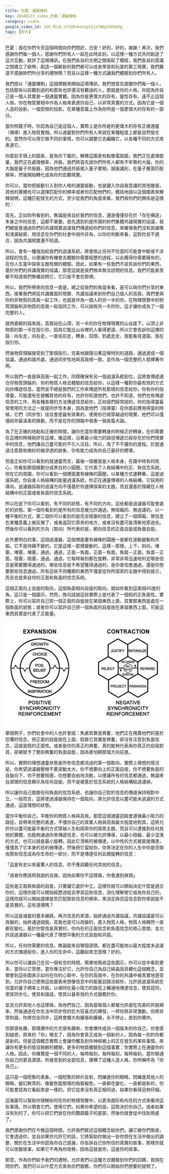 ```yaml
---
title: 巴夏：通靈機制
key: 20180123_video_巴夏：通靈機制
category: video
google_video_id: 15X_9Si0_nIfZDvkon1ptZjulNDpCGKQaVg
tags: [影片]
---
```


巴夏：我在你們今天這個時間向你們問好，日安！好的，好的，謝謝！再次，我們感謝你們每一個人，感謝你們所有人一起在此時此刻，以這樣一種方式共同創造了這次互動，默許了這場傳訊，在我們各自的文明之間架起了橋樑，我們各自的意識之間建立了紐帶，創造一個嶄新的我們都可以成長學習和玩耍的第三現實，我們難道不感謝妳們所分享的禮物嗎？而且以這樣一種方式讓我們體驗到你們所有人。

我們想以「通靈機制」這個標題來開始這場傳訊，我們想首先提醒你們每一個人，包括那些以前聽到過的和那些也許還沒有聽過的人，那就是你的人格，你認為你自己是一個人其實是一個通靈實體。因為你是更偉大的存有，靈性存有，遠不止這個人格，你在物質實相中作為人格來表達你自己，以非常真實的方式。因為它是一個人造的投影，一個受限的投影，在某種意義上作為你所是一個更偉大的存有的一部分。

當你照鏡子時，你認為自己是這個人，實際上是你所是的更偉大的存有正被通靈（傳導）進入物質實相。所以通靈對你們所有人來說在某種程度上都是自然發生的。當然你可以用它做不同的事情，你可以調整它去編織它，以各種不同的方式來表達它。

你面前手頭上的圖表，是為你下載的，解釋這圖表有點像電路圖，我們正在處理能量，我們正在處理頻率、共振，我們將首先說你們所有人都有不牢靠的大腦，你的大腦是量子共振器，因為他們通過共振接入量子實相，諧振識別，在量子層面匹配頻率，然後開始轉化成為你的宏觀現實。

你可以，當你把振動引入到你人格的通靈振動，也是鍵入你自我意識的其他層面，其他的實體也可以選擇匹配你的頻率或者你匹配他們的，概括地說以這個圖表來解釋說明，這種匹配發生的方式，至少從我們的角度來看，我們與你們的關係是這樣的：

首先，正如你所看到的，無論是來自於我們的信息，還是僅僅存在於「存在構造」本身之中的信息，這都不重要。首先遇到的是所謂的妳們集體共識現實的協議，我們總是會通過你們的共識現實過濾我們傳遞給你們的信息，來確保我們沒有說漏嘴和洩漏秘密，用信息在你們的社會中胡作非為，以你的判斷來看，這對你並不適合，因為共識現實還不知道。

所以，會有一種強加給我們的過濾系統，將會阻止任何不恰當的可能會中斷或干涉過程的信息，以便讓你有機會去體驗你需要經歷的過程，以此獲得你需要擁有的，在你人生當中探索主題有關的體驗。因此，如果有一些我們不該告訴你們的東西，基於你們的共識現實的協議，那麼這就是我們根本無法訪問的信息。我們可能甚至都不知道我們無權訪問它，它只是不會在那裡。

所以，我們所帶來的信息一直是，總之從我們的角度來看，是可以與你們分享的東西，接著我們將從共識層面的現實、共識協議來到你們自己個人的高我，我們會與你的非物質的高我一起工作，也就是作為一個人的另一半的你，在物理現實中的物質頭腦和非物質的高我一起協同工作，可以說與另一半的你，這才讓你成為了一個完整的人。

就用委婉的話來說，高我站在山頂，另一半的你在物理現實的山谷底下，山頂上非物質的那一半在指引你，因為它能比山谷裡的人看得更遠，所以它會告訴你這裡的路：向左走，向右走，一直往前走，轉身，回頭，到處走走，我能看見道路，我在指引你。

然後物質頭腦接受到了那個指引，完美地跟隨沿著這條特別的道路，通過達成一個協議，通過和諧共處，通過同步性地與高我相一致，並作為一個完整的人發揮著作用。

所以我們一直是與高我一起工作，同樣確保有另一個過濾系統到位，這將會傳遞適合你物質頭腦的、你的物質人格去體驗的信息給你，以這樣一種對你最有效的方式向你傳遞信息。當然並不總是我們的工作來傳遞所有那樣的信息給你，你有你的指導靈，可能還有在接觸其他的存有，也許你知道他們，也許不知道，他們也有傳遞信息的工作，用各種各樣的方法傳遞信息給你，正如我們經常說的，你的指導靈最常使用的方法之一就是同步性本身，因為當他們（指導靈）在你面前應用得當的時候，它們（同步性）往往會是最有效果的，使用你已經穿越過的現實，他們可以僅僅給你最溫柔的推動，而不是在你的頭腦中發表一個長篇大論。

為了在正確的地點和正確的時間，讓你在當你需要轉身的時候正好轉身，在你需要在這裡的時候剛好在這裡，像這樣，沿著最小阻力的路徑傳遞已經存在於你們現實中的信息，他們讓自己盡可能的不引人注目，所以，為了不干擾你的進程。於是通過注意那些微妙的被滲透的跡象，你有能力成為你自己最好的嚮導。

但是正如你可以看到的就通靈而言，最後一個層面是人格本身，在圖中特有的核心，你看到那個被劃分成黑白的小圓圈，它代表了人格結構中的正、負信念系統。但在它的周圍，你可以看到一個裡面畫有線條的圓圈，以某種方式運轉著，這是過濾系統，你自身人格結構的能量過濾系統，你正在通靈傳導的人格結構，它採用的導向，過濾器採取的過濾方向不僅基於你選擇探索的主題，而且還基於隱藏在人格結構中的正面或者負面的信念系統。

所以在底下你可以看到，有不同的狀態，有不同的方向，這些都是過濾器可能會處於的狀態。第一個你看到的是所有的信息被允許通過，無阻礙的、無過濾的，以一種平衡的方式。第二個你可以看到的是完全阻塞的信息，建立了一個障礙，使信息在某種意義上被反彈了，或者返回它原來的地方，或者沒有盡可能清晰地穿過去。然後你可以看到的方向（取向）所代表的是，朝向信息的正面自旋或負面自旋。

此外要明白的事，這個過濾器，這個裡面畫有線條的圓圈一直都在波動變動和共振。它不是持續不變的，它是這樣－那樣變動的，這樣－那樣，上下，斜向，堵塞，堵塞，堵塞，通過，通過，正面－負面，正面－負面，負面－正面，負面－正面，阻塞，阻塞，通過，通過，它每時每刻都在旋轉，非常非常迅速地判定哪些信息是需要獲得通過的，哪些信息是不希望獲得通過的，是你害怕會通過，還是你想要那些信息通過，所有這些不同種類的東西不僅是從你所探索的主題中得到提示，而且也是來自你的正面和負面的信念系統。

這個正面向上自旋的取向，這個負面相向自旋的取向，就如你看到這兩個45度的角，這只是一個圖示。然而，換句話說這些實際上是代表了一個假的正負面性。實際上，你可以容許自己把一個正面的自旋放在某個東西上面，其實那東西是處在一個負面的狀態；或者你可以容許自己把一個負面的自旋放在某個東西上面，可能這東西其實是代表了正能量。

![巴夏178：負極信念的騙術.jpg](/assets/images/巴夏178：負極信念的騙術.jpg)

舉個例子，你們社會中的人也許會說：焦慮其實是興奮，他們正在掩蓋他們的基於恐懼的信念，把正面的自旋放在上面，假裝它其實是興奮，卻沒有注意到負面信念，這就是假的正面性。或者是你的真正的興奮，真的能夠代表與你真正的自我對其，卻被賦予了壓抑興奮的負面自旋，因為害怕朝那個方向前進。

所以，實際的理想通靈狀態是所有信息都流過的第一個取向，實際上理想的情況是，你希望過濾器壓根不要波動太大，你不想要向上的正面自旋，你不想要負面的自旋向下，你不想要阻塞，你想要自由地流動，以便讓所有的信息都通過，無論來自源頭的信息顯示為任何自旋，而不是被基於信念系統的人格結構給過濾掉。

所以讓你自己擺脫任何負面的信念系統，也讓你自己對於信息的傳遞保持相對中立，一般而言，這將使過濾器保持在一個取向，將允許信息以盡可能未過濾的方式通過，這是理想的狀態。

當你平衡你自己，平衡你的物質人格與高我，那麼這個通靈迴路會遵循最小阻力的路徑，並帶來完整的表達，不僅你自己的真實人格與高我最大程度地對其，這將允許你以盡可能最平衡的方式穿越人生和探索你的探索主題，而且可以連接到任何其他的實體，也能夠通過你來傳遞信息，也可以被允許傳導，以最小阻礙、最少混淆的方式，也可以說是最小旋轉。因此它清晰的被傳達，以中性的方式被直接傳達，僅僅為了它本身的目的被傳達，然後把它留給你，你來決定在你的人生中你是否吸收那些信息成為你生命的一部分，而不是傳達任何此類旋轉的信息：

「這是有史以來最驚人的信息，你不應該聽任何其他的信息」

「或者你應該照我說的去做，因為如果你不這樣做，你會遇到麻煩」

這些是正面與負面的自旋，只要讓它處於中立，這樣你就可以開始決定什麼是適合你的，這樣你就可以開始經歷過程去學習這些信息，消化理解使它成為你自己的，這樣你就可以開始選擇是否匹配那些信息的頻率，來決定與否這信息對你來說是不是真實的，這有道理嗎？

所以這是通靈的基本線路，再次信息的來源，始終通過共識協議，共識協議是可以改變的，始終通過個我，高我也是可以改變的，進入物質人格，物質人格顯然一直都在變化，基於你堅信是真實的，你內在的正面信念和負面信念的核心思想，並允許該過濾器以一種最代表了理想平衡的方式自旋和共振。

所以，任何你需要的信息，無論是來自哪個源頭，都在盡可能地以最大程度未過濾的方式傳達給你，進入你的生命中，這聽起來怎麼樣？好的。

所以你可以讓自己在另一個有空的時間，簡單地吸收這些圖示，你可以從中看到更多，當你以它冥想，當你專注於它，允許你自己為自己結晶話具體化這個概念，並領會到這些圖表示如何在你的心智中，在你的高我中，在你的共識中被真實地感受到，允許你自己使用這些圖表來想像信息中的能量迴路流經你，允許該過濾系統在恰當的量子頻率上共振，以保持在最小阻力的路徑上暢通地傳達信息，使其認同，使其同步化，使其和諧話，使其以最有效的方式服務於你。

並且允許其他人也這樣做，為他們自己，因為當每個人都被允許處在完美的共振頻率，然後通過在你生活中同步性的巨大狂喜式的爆發，一齊你將非常激動，你將非常和諧，你將完全同步，這將會擴大和擴張和擴展，永不停止，直到你爆炸。

但那很有趣，那樣爆炸的方式很有趣喲，你會爆炸成另一個版本的你自己，你會感到疑惑，原來的「你」哪去了，因為你會真正成為一個新的人，因為每一刻的你都是新的。但是這個概念實際上會讓你觸及到你神經網上的正在發生的某些事情，來讓你有更多的發自肺腑的體驗，更多的物質體驗到這個事實：你實際上在通靈你的人格。因此，你確實是一個不同的人，每時每刻，每時每刻，每時每刻，當你聯通你自己的更高源頭，所接受到的全部信息，建構了這種人造人格，你所稱呼為「你自己」。

這只是一個短暫的表象，一個短暫的碎片反射，閃爍進你的眼睛，閃爍進其他人的眼睛，變幻無常的，像變色龍那樣的偽裝擬色，一直都在變化，一直都是新的，你可能會認為它看起來是一樣的，但它從來沒有真正相同過，如果你看得足夠仔細。

這張圖可以幫助你理解如何在你的物理現實中，以更為圖形和內在的方式來看待這些事情。所以領會它們，使用它們，如果你希望的話，這取決於你自己。或者如果沒有別的了，你可以把它們放在你的鸚鵡籠子的底部，然後你就會從中找到用處了。

我們感謝你們在今晚這個時間，允許我們敘述這個概念給你們，讓它被你們吸收，它會透過你，並且如果你允許它的話，它將幫助你做出一些你想在生活中做出的調整，關於在生活中你認為你自己是誰，你告訴自己你所信的真實的故事，那樣你就可以改變故事，如果它不再為你效勞，因為這就是你，這是你的故事。

那麼，作為你們給予我們的禮物，允許我們以這種方式體驗到你們的回饋，我現在問你們，我們可以以什麼方式來為你們服務，你們可以開始你們想要的提問了。
